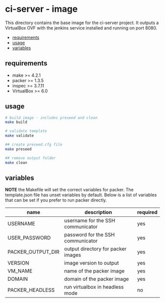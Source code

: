 # ci-server - image

This directory contains the base image for the ci-server project. It outputs a VirtualBox OVF with the jenkins service installed and running on port 8080. 

- [requirements](#requirements)
- [usage](#usage)
- [variables](#variables)

## requirements

- make >= 4.2.1
- packer >= 1.3.5
- inspec >= 3.7.11
- VirtualBox >= 6.0

## usage

```bash
# build image - includes preseed and clean
make build

# validate template
make validate

## create preseed.cfg file
make preseed

## remove output folder
make clean
```


## variables

**NOTE** the Makefile will set the correct variables for packer. The template.json file has unset variables by default. Below is a list of variables that can be set if you prefer to run packer directly.

| name              | description                        | required |
| ----------------- | ---------------------------------- | -------- |
| USERNAME          | username for the SSH communicator  | yes      |
| USER_PASSWORD     | password for the SSH communicator  | yes      |
| PACKER_OUTPUT_DIR | output directory for packer images | yes      |
| VERSION           | image version to output            | yes      |
| VM_NAME           | name of the packer image           | yes      |
| DOMAIN            | domain of the packer image         | yes      |
| PACKER_HEADLESS   | run virtualbox in headless mode    | no       |
